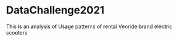 # DataChallenge2021

This is an analysis of Usage patterns of rental Veoride brand electric scooters
